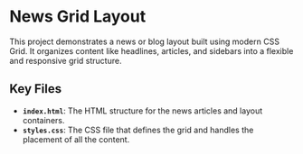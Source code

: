 # News Grid Layout

This project demonstrates a news or blog layout built using modern CSS Grid. It organizes content like headlines, articles, and sidebars into a flexible and responsive grid structure.

## Key Files
- **`index.html`**: The HTML structure for the news articles and layout containers.
- **`styles.css`**: The CSS file that defines the grid and handles the placement of all the content.
